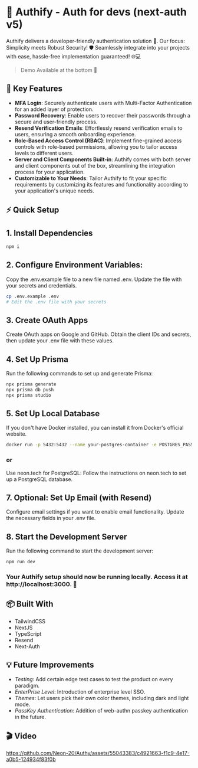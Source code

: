 # 🔐 Authify - Auth for devs (next-auth v5)

Authify delivers a developer-friendly authentication solution 🤝. Our focus: Simplicity meets Robust Security! 🛡️ Seamlessly integrate into your projects with ease, hassle-free implementation guaranteed! 🌐💻 
> Demo Available at the bottom 🎥

## 🚀 Key Features

- **MFA Login**: Securely authenticate users with Multi-Factor Authentication for an added layer of protection.
- **Password Recovery**: Enable users to recover their passwords through a secure and user-friendly process.
- **Resend Verification Emails**: Effortlessly resend verification emails to users, ensuring a smooth onboarding experience.
- **Role-Based Access Control (RBAC)**: Implement fine-grained access controls with role-based permissions, allowing you to tailor access levels to different users.
- **Server and Client Components Built-in**: Authify comes with both server and client components out of the box, streamlining the integration process for your application.
- **Customizable to Your Needs**: Tailor Authify to fit your specific requirements by customizing its features and functionality according to your application's unique needs.

##  ⚡️ Quick Setup
## 1. Install Dependencies

```bash
npm i
```
## 2. Configure Environment Variables:
Copy the .env.example file to a new file named .env. Update the file with your secrets and credentials.

```bash
cp .env.example .env
# Edit the .env file with your secrets
```
## 3. Create OAuth Apps
Create OAuth apps on Google and GitHub. Obtain the client IDs and secrets, then update your .env file with these values.

## 4. Set Up Prisma
Run the following commands to set up and generate Prisma:

```bash
npx prisma generate
npx prisma db push
npx prisma studio
```
## 5. Set Up Local Database
If you don't have Docker installed, you can install it from Docker's official website.

```bash
docker run -p 5432:5432 --name your-postgres-container -e POSTGRES_PASSWORD=your-password -d postgres
```
### or

Use neon.tech for PostgreSQL:
Follow the instructions on neon.tech to set up a PostgreSQL database.

## 7. Optional: Set Up Email (with Resend)
Configure email settings if you want to enable email functionality. Update the necessary fields in your .env file.

## 8.  Start the Development Server
Run the following command to start the development server:
```bash
npm run dev
```
### Your Authify setup should now be running locally. Access it at http://localhost:3000. 🎉

## 📦 Built With

- TailwindCSS
- NextJS
- TypeScript
- Resend
- Next-Auth

## 💡 Future Improvements

- *Testing*: Add certain edge test cases to test the product on every paradigm.
- *EnterPrise Level*: Introduction of enterprise level SSO.
- *Themes*: Let users pick their own color themes, including dark and light mode.
- *PassKey Authentication*: Addition of web-authn passkey authentication in the future.

## 🎬 Video

https://github.com/Neon-20/Authy/assets/55043383/c4921663-f1c9-4e17-a0b5-124934f83f0b
